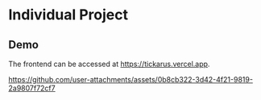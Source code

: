 # Individual Project

## Demo
The frontend can be accessed at https://tickarus.vercel.app.

https://github.com/user-attachments/assets/0b8cb322-3d42-4f21-9819-2a9807f72cf7
